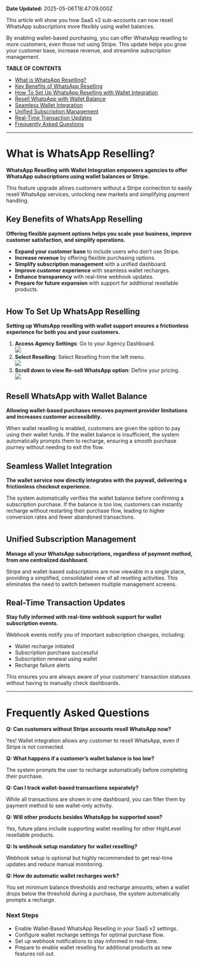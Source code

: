 **Date Updated:** 2025-05-06T18:47:09.000Z

  
This article will show you how SaaS v2 sub-accounts can now resell WhatsApp subscriptions more flexibly using wallet balances.

By enabling wallet-based purchasing, you can offer WhatsApp reselling to more customers, even those not using Stripe. This update helps you grow your customer base, increase revenue, and streamline subscription management.

  
**TABLE OF CONTENTS**

* [What is WhatsApp Reselling?](#What-is-WhatsApp-Reselling-for-SaaS-v2-Sub-Accounts?)
* [Key Benefits of WhatsApp Reselling](#Key-Benefits-of-WhatsApp-Reselling-for-SaaS-v2)
* [How To Set Up WhatsApp Reselling with Wallet Integration](#How-To-Set-Up-WhatsApp-Reselling-with-Wallet-Integration)
* [Resell WhatsApp with Wallet Balance](#Resell-WhatsApp-with-Wallet-Balance)
* [Seamless Wallet Integration](#Seamless-Wallet-Integration)
* [Unified Subscription Management](#Unified-Subscription-Management)
* [Real-Time Transaction Updates](#Real-Time-Transaction-Updates)
* [Frequently Asked Questions](#Frequently-Asked-Questions)

---

# **What is WhatsApp Reselling?**

  
**WhatsApp Reselling with Wallet Integration empowers agencies to offer WhatsApp subscriptions using wallet balances or Stripe.**

This feature upgrade allows customers without a Stripe connection to easily resell WhatsApp services, unlocking new markets and simplifying payment handling.

  
## **Key Benefits of WhatsApp Reselling**

  
**Offering flexible payment options helps you scale your business, improve customer satisfaction, and simplify operations.**

* **Expand your customer base** to include users who don’t use Stripe.
* **Increase revenue** by offering flexible purchasing options.
* **Simplify subscription management** with a unified dashboard.
* **Improve customer experience** with seamless wallet recharges.
* **Enhance transparency** with real-time webhook updates.
* **Prepare for future expansion** with support for additional resellable products.

#   

## **How To Set Up WhatsApp Reselling**

  
**Setting up WhatsApp reselling with wallet support ensures a frictionless experience for both you and your customers.**

1. **Access Agency Settings**: Go to your Agency Dashboard.  
![](https://s3.amazonaws.com/cdn.freshdesk.com/data/helpdesk/attachments/production/155046189571/original/2mJ_jrpT0t2KmxpEnEDdq6bznp2JH05xoQ.png?1746537269)
2. **Select Reselling**: Select Reselling from the left menu.  
![](https://s3.amazonaws.com/cdn.freshdesk.com/data/helpdesk/attachments/production/155046189599/original/AmtU8WNlN4k3yOwge6-WsQv-xI7K7oRNDw.png?1746537288)
3. **Scroll down to view Re-sell WhatsApp option**: Define your pricing.  
![](https://s3.amazonaws.com/cdn.freshdesk.com/data/helpdesk/attachments/production/155046189629/original/K9WbKlPLn_z1L9wQiZV0pUQWcOxn4vhtdA.png?1746537315)

  
## **Resell WhatsApp with Wallet Balance**

  
**Allowing wallet-based purchases removes payment provider limitations and increases customer accessibility.**

  
When wallet reselling is enabled, customers are given the option to pay using their wallet funds. If the wallet balance is insufficient, the system automatically prompts them to recharge, ensuring a smooth purchase journey without needing to exit the flow.

  
## **Seamless Wallet Integration**

  
**The wallet service now directly integrates with the paywall, delivering a frictionless checkout experience.**

  
The system automatically verifies the wallet balance before confirming a subscription purchase. If the balance is too low, customers can instantly recharge without restarting their purchase flow, leading to higher conversion rates and fewer abandoned transactions.

#   

## **Unified Subscription Management**

  
**Manage all your WhatsApp subscriptions, regardless of payment method, from one centralized dashboard.**

  
Stripe and wallet-based subscriptions are now viewable in a single place, providing a simplified, consolidated view of all reselling activities. This eliminates the need to switch between multiple management screens.

  
## **Real-Time Transaction Updates**

  
**Stay fully informed with real-time webhook support for wallet subscription events.**

  
Webhook events notify you of important subscription changes, including:

* Wallet recharge initiated
* Subscription purchase successful
* Subscription renewal using wallet
* Recharge failure alerts

  
This ensures you are always aware of your customers’ transaction statuses without having to manually check dashboards.

  
---

# **Frequently Asked Questions**

  
**Q: Can customers without Stripe accounts resell WhatsApp now?**

Yes! Wallet integration allows any customer to resell WhatsApp, even if Stripe is not connected.

  
**Q: What happens if a customer’s wallet balance is too low?**

The system prompts the user to recharge automatically before completing their purchase.

  
**Q: Can I track wallet-based transactions separately?**

While all transactions are shown in one dashboard, you can filter them by payment method to see wallet-only activity.

  
**Q: Will other products besides WhatsApp be supported soon?**

Yes, future plans include supporting wallet reselling for other HighLevel resellable products.

  
**Q: Is webhook setup mandatory for wallet reselling?**

Webhook setup is optional but highly recommended to get real-time updates and reduce manual monitoring.

  
**Q: How do automatic wallet recharges work?**

You set minimum balance thresholds and recharge amounts; when a wallet drops below the threshold during a purchase, the system automatically prompts a recharge.

###   

###   

### **Next Steps**

* Enable Wallet-Based WhatsApp Reselling in your SaaS v2 settings.
* Configure wallet recharge settings for optimal purchase flow.
* Set up webhook notifications to stay informed in real-time.
* Prepare to enable wallet reselling for additional products as new features roll out.

#   